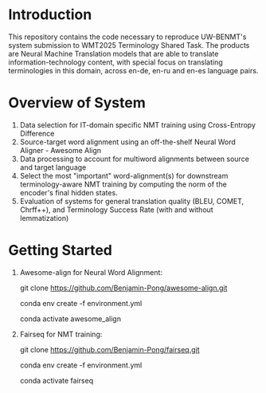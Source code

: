 # Introduction

This repository contains the code necessary to reproduce UW-BENMT's system submission to WMT2025 Terminology Shared Task. The products are Neural Machine Translation models that are able to translate information-technology content, with special focus on translating terminologies in this domain, across en-de, en-ru and en-es language pairs.

# Overview of System

1. Data selection for IT-domain specific NMT training using Cross-Entropy Difference
2. Source-target word alignment using an off-the-shelf Neural Word Aligner - Awesome Align
3. Data processing to account for multiword alignments between source and target language
4. Select the most "important" word-alignment(s) for downstream terminology-aware NMT training by computing the norm of the encoder's final hidden states.
5. Evaluation of systems for general translation quality (BLEU, COMET, Chrff++), and Terminology Success Rate (with and without lemmatization)


# Getting Started

1. Awesome-align for Neural Word Alignment:
   
   git clone https://github.com/Benjamin-Pong/awesome-align.git
   
   conda env create -f environment.yml
   
   conda activate awesome_align
   
3. Fairseq for NMT training:
   
   git clone https://github.com/Benjamin-Pong/fairseq.git
   
   conda env create -f environment.yml
   
   conda activate fairseq



